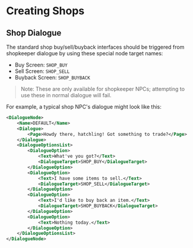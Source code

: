 ﻿# Creating Shops

## Shop Dialogue

The standard shop buy/sell/buyback interfaces should be triggered from shopkeeper dialogue by using these special node target names:

- Buy Screen: `SHOP_BUY`
- Sell Screen: `SHOP_SELL`
- Buyback Screen: `SHOP_BUYBACK`

> Note: These are only available for shopkeeper NPCs; attempting to use these in normal dialogue will fail.

For example, a typical shop NPC's dialogue might look like this:
<?prettify?>
```xml
<DialogueNode>
	<Name>DEFAULT</Name>
	<Dialogue>
		<Page>Howdy there, hatchling! Got something to trade?</Page>
	</Dialogue>
	<DialogueOptionsList>
		<DialogueOption>
			<Text>What've you got?</Text>
			<DialogueTarget>SHOP_BUY</DialogueTarget>
		</DialogueOption>
		<DialogueOption>
			<Text>I have some items to sell.</Text>
			<DialogueTarget>SHOP_SELL</DialogueTarget>
		</DialogueOption>
		<DialogueOption>
			<Text>I'd like to buy back an item.</Text>
			<DialogueTarget>SHOP_BUYBACK</DialogueTarget>
		</DialogueOption>
		<DialogueOption>
			<Text>Nothing today.</Text>
		</DialogueOption>
	</DialogueOptionsList>
</DialogueNode>
```